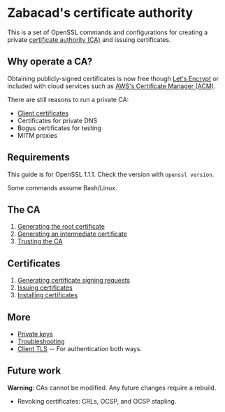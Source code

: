 # Zabacad's certificate authority

This is a set of OpenSSL commands and configurations for creating a private
[certificate authority (CA)][wiki-ca] and issuing certificates.

## Why operate a CA?

Obtaining publicly-signed certificates is now free though [Let's Encrypt][le]
or included with cloud services such as [AWS's Certificate Manager (ACM)][acm].

There are still reasons to run a private CA:

  - [Client certificates](doc/client.md)
  - Certificates for private DNS
  - Bogus certificates for testing
  - MITM proxies

## Requirements

This guide is for OpenSSL 1.1.1. Check the version with `openssl version`.

Some commands assume Bash/Linux.

## The CA

 1. [Generating the root certificate](doc/root.md)
 2. [Generating an intermediate certificate](doc/intermediate.md)
 3. [Trusting the CA](doc/trust.md)

## Certificates

 1. [Generating certificate signing requests](doc/req.md)
 2. [Issuing certificates](doc/issue.md)
 3. [Installing certificates](doc/install.md)

## More

  - [Private keys](doc/keys.md)
  - [Troubleshooting](doc/trouble.md)
  - [Client TLS](doc/client.md) -- For authentication both ways.

## Future work

**Warning**: CAs cannot be modified. Any future changes require a rebuild.

  - Revoking certificates: CRLs, OCSP, and OCSP stapling.


[acm]: https://aws.amazon.com/certificate-manager/
[le]: https://letsencrypt.org/
[wiki-ca]: https://en.wikipedia.org/wiki/Certificate_authority
